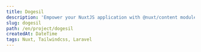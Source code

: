 ```yaml
---
title: Dogesil
description: 'Empower your NuxtJS application with @nuxt/content module: write in a content/ directory and fetch your Markdown, JSON, YAML and CSV files through a MongoDB like API, acting as a Git-based Headless CMS.'
slug: dogesil
path: /en/project/dogesil
createdAt: DateTime
tags: Nuxt, Tailwindcss, Laravel
---
```


